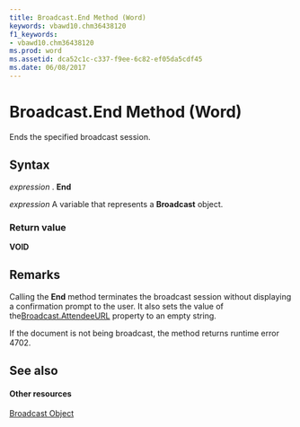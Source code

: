 ```yaml
---
title: Broadcast.End Method (Word)
keywords: vbawd10.chm36438120
f1_keywords:
- vbawd10.chm36438120
ms.prod: word
ms.assetid: dca52c1c-c337-f9ee-6c82-ef05da5cdf45
ms.date: 06/08/2017
---
```



# Broadcast.End Method (Word)

Ends the specified broadcast session.


## Syntax

 _expression_ . **End**

 _expression_ A variable that represents a **Broadcast** object.


### Return value

 **VOID**


## Remarks

Calling the  **End** method terminates the broadcast session without displaying a confirmation prompt to the user. It also sets the value of the[Broadcast.AttendeeURL](broadcast-attendeeurl-property-word.md) property to an empty string.

If the document is not being broadcast, the method returns runtime error 4702.


## See also


#### Other resources


[Broadcast Object](broadcast-object-word.md)


